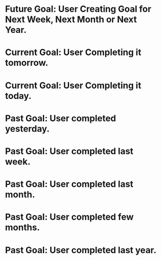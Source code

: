 # Future Goal: User Creating Goal for Next Week, Next Month or Next Year.

# Current Goal: User Completing it tomorrow.

# Current Goal: User Completing it today.

# Past Goal: User completed yesterday.

# Past Goal: User completed last week.

# Past Goal: User completed last month.

# Past Goal: User completed few months.

# Past Goal: User completed last year.
